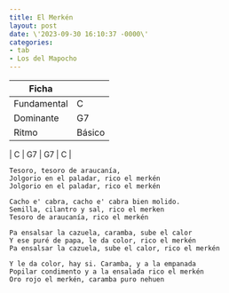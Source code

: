 ```yaml
---
title: El Merkén
layout: post
date: \'2023-09-30 16:10:37 -0000\'
categories:
- tab
- Los del Mapocho
---
```


| Ficha       |        |
|-------------|--------|
| Fundamental | C      |
| Dominante   | G7     |
| Ritmo       | Básico |


| C | G7 | G7 | C |


~~~
Tesoro, tesoro de araucanía,
Jolgorio en el paladar, rico el merkén
Jolgorio en el paladar, rico el merkén
~~~

~~~
Cacho e' cabra, cacho e' cabra bien molido.
Semilla, cilantro y sal, rico el merken
Tesoro de araucanía, rico el merkén
~~~

~~~
Pa ensalsar la cazuela, caramba, sube el calor
Y ese puré de papa, le da color, rico el merkén
Pa ensalsar la cazuela, sube el calor, rico el merkén
~~~

~~~
Y le da color, hay si. Caramba, y a la empanada
Popilar condimento y a la ensalada rico el merkén
Oro rojo el merkén, caramba puro nehuen
~~~

